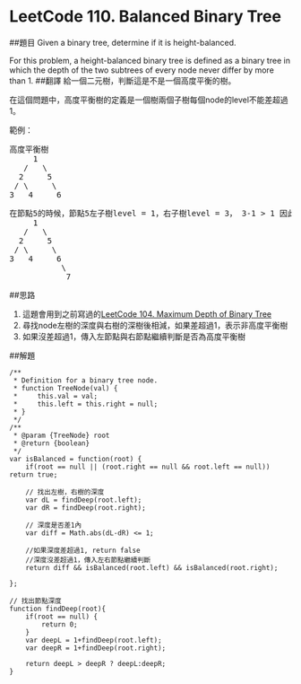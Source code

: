 ﻿# LeetCode 110. Balanced Binary Tree
##題目
Given a binary tree, determine if it is height-balanced.

For this problem, a height-balanced binary tree is defined as a binary tree in which the depth of the two subtrees of every node never differ by more than 1.
##翻譯
給一個二元樹，判斷這是不是一個高度平衡的樹。

在這個問題中，高度平衡樹的定義是一個樹兩個子樹每個node的level不能差超過1。

範例：   
<pre>
高度平衡樹
     1
   /   \
  2     5
 / \     \
3   4     6  
</pre>

<pre>
在節點5的時候，節點5左子樹level = 1，右子樹level = 3， 3-1 > 1 因此這是非高度平衡樹
     1
   /   \
  2     5
 / \     \
3   4     6  
           \
            7 
</pre>

##思路
1. 這題會用到之前寫過的[LeetCode 104. Maximum Depth of Binary Tree](questions/104md.md)
2. 尋找node左樹的深度與右樹的深樹後相減，如果差超過1，表示非高度平衡樹
3. 如果沒差超過1，傳入左節點與右節點繼續判斷是否為高度平衡樹

##解題
```
/**
 * Definition for a binary tree node.
 * function TreeNode(val) {
 *     this.val = val;
 *     this.left = this.right = null;
 * }
 */
/**
 * @param {TreeNode} root
 * @return {boolean}
 */
var isBalanced = function(root) {
    if(root == null || (root.right == null && root.left == null)) return true;
    
    // 找出左樹，右樹的深度
    var dL = findDeep(root.left);
    var dR = findDeep(root.right);
    
    // 深度是否差1內
    var diff = Math.abs(dL-dR) <= 1;
    
    //如果深度差超過1, return false
    //深度沒差超過1，傳入左右節點繼續判斷
    return diff && isBalanced(root.left) && isBalanced(root.right);

};

// 找出節點深度
function findDeep(root){
    if(root == null) {
        return 0;
    }
    var deepL = 1+findDeep(root.left);
    var deepR = 1+findDeep(root.right);
    
    return deepL > deepR ? deepL:deepR;
}
```



